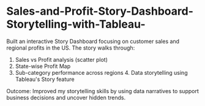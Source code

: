 # Sales-and-Profit-Story-Dashboard-Storytelling-with-Tableau-
Built an interactive Story Dashboard focusing on customer sales and regional profits in the US.
The story walks through: 
1. Sales vs Profit analysis (scatter plot) 
2. State-wise Profit Map 
3. Sub-category performance across regions 4. Data storytelling using Tableau's Story feature 

Outcome: Improved my storytelling skills by using data narratives to support business decisions and uncover hidden trends.

